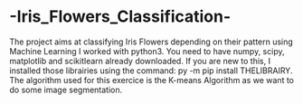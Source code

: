 # -Iris_Flowers_Classification-
The project aims at classifying Iris Flowers depending on their pattern using Machine Learning
I worked with python3. You need to have numpy, scipy, matplotlib and scikitlearn already downloaded.
If you are new to this, I installed those librairies using the command: py -m pip install THELIBRAIRY.
The algorithm used for this exercice is the K-means Algorithm as we want to do some image segmentation. 
